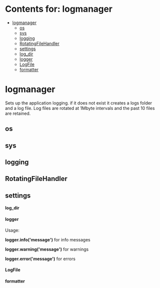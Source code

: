 # Contents for: logmanager

* [logmanager](#logmanager)
  * [os](#logmanager.os)
  * [sys](#logmanager.sys)
  * [logging](#logmanager.logging)
  * [RotatingFileHandler](#logmanager.RotatingFileHandler)
  * [settings](#logmanager.settings)
  * [log\_dir](#logmanager.log_dir)
  * [logger](#logmanager.logger)
  * [LogFile](#logmanager.LogFile)
  * [formatter](#logmanager.formatter)

<a id="logmanager"></a>

# logmanager

Sets up the application logging. if it does not exist it creates a logs folder and a log file.
Log files are rotated at 1Mbyte intervals and the past 10 files are retained.

<a id="logmanager.os"></a>

## os

<a id="logmanager.sys"></a>

## sys

<a id="logmanager.logging"></a>

## logging

<a id="logmanager.RotatingFileHandler"></a>

## RotatingFileHandler

<a id="logmanager.settings"></a>

## settings

<a id="logmanager.log_dir"></a>

#### log\_dir

<a id="logmanager.logger"></a>

#### logger

Usage:

**logger.info('message')** for info messages

**logger.warning('message')** for warnings

**logger.error('message')** for errors

<a id="logmanager.LogFile"></a>

#### LogFile

<a id="logmanager.formatter"></a>

#### formatter

